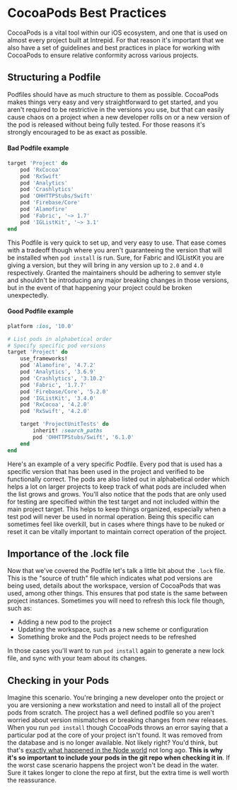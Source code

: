# CocoaPods Best Practices

CocoaPods is a vital tool within our iOS ecosystem, and one that is used on almost every project built at Intrepid. For that reason it's important that we also have a set of guidelines and best practices in place for working with CocoaPods to ensure relative conformity across various projects.

## Structuring a Podfile

Podfiles should have as much structure to them as possible. CocoaPods makes things very easy and very straightforward to get started, and you aren't required to be restrictive in the versions you use, but that can easily cause chaos on a project when a new developer rolls on or a new version of the pod is released without being fully tested. For those reasons it's strongly encouraged to be as exact as possible. 

#### Bad Podfile example
```ruby
target 'Project' do
    pod 'RxCocoa'
    pod 'RxSwift'
    pod 'Analytics'
    pod 'Crashlytics'
    pod 'OHHTTPStubs/Swift'
    pod 'Firebase/Core'
    pod 'Alamofire'
    pod 'Fabric', '~> 1.7'
    pod 'IGListKit', '~> 3.1'
end
```
This Podfile is very quick to set up, and very easy to use. That ease comes with a tradeoff though where you aren't guaranteeing the version that will be installed when `pod install` is run. Sure, for Fabric and IGListKit you are giving a version, but they will bring in any version up to `2.0` and `4.0` respectively. Granted the maintainers should be adhering to semver style and shouldn't be introducing any major breaking changes in those versions, but in the event of that happening your project could be broken unexpectedly.

#### Good Podfile example
```ruby
platform :ios, '10.0'

# List pods in alphabetical order
# Specify specific pod versions
target 'Project' do
    use_frameworks!
    pod 'Alamofire', '4.7.2'
    pod 'Analytics', '3.6.9'
    pod 'Crashlytics', '3.10.2'
    pod 'Fabric', '1.7.7'
    pod 'Firebase/Core', '5.2.0'
    pod 'IGListKit', '3.4.0'
    pod 'RxCocoa', '4.2.0'
    pod 'RxSwift', '4.2.0'

    target 'ProjectUnitTests' do
        inherit! :search_paths
        pod 'OHHTTPStubs/Swift', '6.1.0'
    end
end
```
Here's an example of a very specific Podfile. Every pod that is used has a specific version that has been used in the project and verified to be functionally correct. The pods are also listed out in alphabetical order which helps a lot on larger projects to keep track of what pods are included when the list grows and grows. You'll also notice that the pods that are only used for testing are specified within the test target and not included within the main project target. This helps to keep things organized, especially when a test pod will never be used in normal operation. Being this specific can sometimes feel like overkill, but in cases where things have to be nuked or reset it can be vitally important to maintain correct operation of the project.

## Importance of the .lock file

Now that we've covered the Podfile let's talk a little bit about the `.lock` file. This is the "source of truth" file which indicates what pod versions are being used, details about the workspace, version of CocoaPods that was used, among other things. This ensures that pod state is the same between project instances. Sometimes you will need to refresh this lock file though, such as:   
- Adding a new pod to the project
- Updating the workspace, such as a new scheme or configuration
- Something broke and the Pods project needs to be refreshed

In those cases you'll want to run `pod install` again to generate a new lock file, and sync with your team about its changes.

## Checking in your Pods

Imagine this scenario. You're bringing a new developer onto the project or you are versioning a new workstation and need to install all of the project pods from scratch. The project has a well defined podfile so you aren't worried about version mismatches or breaking changes from new releases. When you run `pod install` though CocoaPods throws an error saying that a particular pod at the core of your project isn't found. It was removed from the database and is no longer available. Not likely right? You'd think, but that's [exactly what happened in the Node world](https://blog.npmjs.org/post/141577284765/kik-left-pad-and-npm) not long ago. **This is why it's so important to include your pods in the git repo when checking it in**. If the worst case scenario happens the project won't be dead in the water. Sure it takes longer to clone the repo at first, but the extra time is well worth the reassurance.

